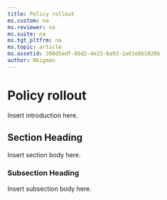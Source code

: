 ```yaml
---
title: Policy rollout
ms.custom: na
ms.reviewer: na
ms.suite: na
ms.tgt_pltfrm: na
ms.topic: article
ms.assetid: 390d5adf-86d2-4e23-ba93-1e61e6b1028b
author: Nbigman
---
```

# Policy rollout
Insert introduction here.

## Section Heading
Insert section body here.

### Subsection Heading
Insert subsection body here.

